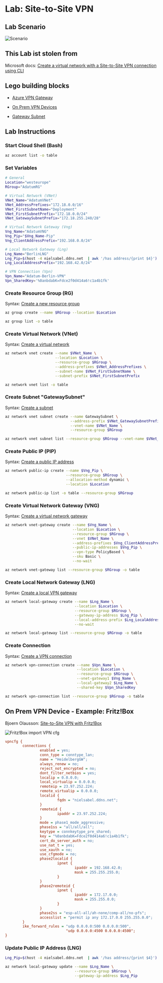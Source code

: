# Lab: Site-to-Site VPN

## Lab Scenario

![Scenario](scenario.png)

## This Lab ist stolen from

Microsoft docs: [Create a virtual network with a Site-to-Site VPN connection using CLI](https://docs.microsoft.com/en-us/azure/vpn-gateway/vpn-gateway-howto-site-to-site-resource-manager-cli)

## Lego building blocks

* [Azure VPN Gateway](https://docs.microsoft.com/en-us/azure/vpn-gateway/vpn-gateway-about-vpngateways)

* [On Prem VPN Devices](https://docs.microsoft.com/en-us/azure/vpn-gateway/vpn-gateway-about-vpn-devices)

* [Gateway Subnet](https://docs.microsoft.com/en-us/azure/vpn-gateway/vpn-gateway-about-vpn-gateway-settings#gwsub)

## Lab Instructions

### Start Cloud Shell (Bash)

```bash
az account list -o table
```

### Set Variables

```bash
# General
Location="westeurope"
RGroup="AdatumRG"

# Virtual Network (VNet)
VNet_Name="AdatumVNet"
VNet_AddressPrefixes="172.18.0.0/16"
VNet_FirstSubnetName="Deployment"
VNet_FirstSubnetPrefix="172.18.0.0/24"
VNet_GatewaySubnetPrefix="172.18.255.240/28"

# Virtual Network Gateway (Vng)
Vng_Name="AdatumVNG"
Vng_Pip="$Vng_Name-Pip"
Vng_ClientAddressPrefix="192.168.0.0/24"

# Local Network Gateway (Lng)
Lng_Name="BerlinLNG"
Lng_Pip=$(host -4 nielsabel.ddns.net  | awk '/has address/{print $4}')
Lng_LocalAddressPrefix="192.168.42.0/24"

# VPN Connection (Vpn)
Vpn_Name="Adatum-Berlin-VPN"
Vpn_SharedKey='%0anbdabK=Fdce2f0d414a6!c1a4b1fk'
```

### Create Resource Group (RG)

Syntax: [Create a new resource group](https://docs.microsoft.com/en-us/cli/azure/group?view=azure-cli-latest#az-group-create)

```bash
az group create --name $RGroup --location $Location

az group list -o table
```

### Create Virtual Network (VNet)

Syntax: [Create a virtual network](https://docs.microsoft.com/en-us/cli/azure/network/vnet?view=azure-cli-latest#az-network-vnet-create)

```bash
az network vnet create --name $VNet_Name \
                       --location $Location \
                       --resource-group $RGroup \
                       --address-prefixes $VNet_AddressPrefixes \
                       --subnet-name $VNet_FirstSubnetName \
                       --subnet-prefix $VNet_FirstSubnetPrefix

az network vnet list -o table
```

### Create Subnet "GatewaySubnet"

Syntax: [Create a subnet](https://docs.microsoft.com/en-us/cli/azure/network/vnet/subnet?view=azure-cli-latest#az-network-vnet-subnet-create)

```bash
az network vnet subnet create --name GatewaySubnet \
                              --address-prefix $VNet_GatewaySubnetPrefix \
                              --vnet-name $VNet_Name \
                              --resource-group $RGroup

az network vnet subnet list --resource-group $RGroup --vnet-name $VNet_Name -o table
```

### Create Public IP (PIP)

Syntax: [Create a public IP address](https://docs.microsoft.com/en-us/cli/azure/network/public-ip?view=azure-cli-latest#az-network-public-ip-create)

```bash
az network public-ip create --name $Vng_Pip \
                            --resource-group $RGroup \
                            --allocation-method dynamic \
                            --location $Location

az network public-ip list -o table --resource-group $RGroup
```

### Create Virtual Network Gateway (VNG)

Syntax: [Create a virtual network gateway](https://docs.microsoft.com/en-us/cli/azure/network/vnet-gateway?view=azure-cli-latest#az-network-vnet-gateway-create)

```bash
az network vnet-gateway create --name $Vng_Name \
                               --location $Location \
                               --resource-group $RGroup \
                               --vnet $VNet_Name \
                               --address-prefixes $Vng_ClientAddressPrefix \
                               --public-ip-addresses $Vng_Pip \
                               --vpn-type PolicyBased \
                               --sku Basic \
                               --no-wait

az network vnet-gateway list --resource-group $RGroup -o table
```

### Create Local Network Gateway (LNG)

Syntax: [Create a local VPN gateway](https://docs.microsoft.com/en-us/cli/azure/network/local-gateway?view=azure-cli-latest#az-network-local-gateway-create)

```bash
az network local-gateway create --name $Lng_Name \
                                --location $Location \
                                --resource-group $RGroup \
                                --gateway-ip-address $Lng_Pip \
                                --local-address-prefix $Lng_LocalAddressPrefix \
                                --no-wait

az network local-gateway list --resource-group $RGroup -o table
```

### Create Connection

Syntax: [Create a VPN connection](https://docs.microsoft.com/en-us/cli/azure/network/vpn-connection?view=azure-cli-latest#az-network-vpn-connection-create)

```bash
az network vpn-connection create --name $Vpn_Name \
                                 --location $Location \
                                 --resource-group $RGroup \
                                 --vnet-gateway1 $Vng_Name \
                                 --local-gateway2 $Lng_Name \
                                 --shared-key $Vpn_SharedKey

az network vpn-connection list --resource-group $RGroup -o table
```

## On Prem VPN Device - Example: Fritz!Box

Bjoern Olausson: [Site-to-Site VPN with Fritz!Box](https://olausson.de/news/9-news/23-azure-fritz-box-site-to-site-vpn-connetion)

![Fritz!Box import VPN cfg](FritzBox%20VPN%20import%20screenshot.png)

```cfg
vpncfg {
        connections {
                enabled = yes;
                conn_type = conntype_lan;
                name = "HeidelbergGW";
                always_renew = no;
                reject_not_encrypted = no;
                dont_filter_netbios = yes;
                localip = 0.0.0.0;
                local_virtualip = 0.0.0.0;
                remoteip = 23.97.252.224;
                remote_virtualip = 0.0.0.0;
                localid {
                        fqdn = "nielsabel.ddns.net";
                }
                remoteid {
                        ipaddr = 23.97.252.224;
                }
                mode = phase1_mode_aggressive;
                phase1ss = "all/all/all";
                keytype = connkeytype_pre_shared;
                key = "%0anbdabK=Fdce2f0d414a6!c1a4b1fk";
                cert_do_server_auth = no;
                use_nat_t = yes;
                use_xauth = no;
                use_cfgmode = no;
                phase2localid {
                        ipnet {
                                ipaddr = 192.168.42.0;
                                mask = 255.255.255.0;
                        }
                }
                phase2remoteid {
                        ipnet {
                                ipaddr = 172.17.0.0;
                                mask = 255.255.0.0;
                        }
                }
                phase2ss = "esp-all-all/ah-none/comp-all/no-pfs";
                accesslist = "permit ip any 172.17.0.0 255.255.0.0";
        }
        ike_forward_rules = "udp 0.0.0.0:500 0.0.0.0:500",
                            "udp 0.0.0.0:4500 0.0.0.0:4500";
}
```

### Update Public IP Address (LNG)

```bash
Lng_Pip=$(host -4 nielsabel.ddns.net  | awk '/has address/{print $4}')

az network local-gateway update --name $Lng_Name \
                                --resource-group $RGroup \
                                --gateway-ip-address $Lng_Pip
```